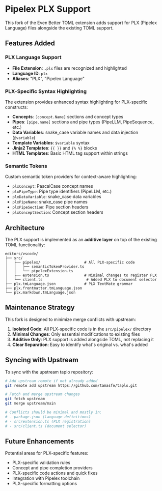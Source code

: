 # Pipelex PLX Support

This fork of the Even Better TOML extension adds support for PLX (Pipelex Language) files alongside the existing TOML support.

## Features Added

### PLX Language Support
- **File Extension**: `.plx` files are recognized and highlighted
- **Language ID**: `plx` 
- **Aliases**: "PLX", "Pipelex Language"

### PLX-Specific Syntax Highlighting
The extension provides enhanced syntax highlighting for PLX-specific constructs:

- **Concepts**: `[concept.Name]` sections and concept types
- **Pipes**: `[pipe.name]` sections and pipe types (PipeLLM, PipeSequence, etc.)
- **Data Variables**: snake_case variable names and data injection (`@variable`)
- **Template Variables**: `$variable` syntax
- **Jinja2 Templates**: `{{ }}` and `{% %}` blocks
- **HTML Templates**: Basic HTML tag support within strings

### Semantic Tokens
Custom semantic token providers for context-aware highlighting:

- `plxConcept`: PascalCase concept names
- `plxPipeType`: Pipe type identifiers (PipeLLM, etc.)
- `plxDataVariable`: snake_case data variables
- `plxPipeName`: snake_case pipe names
- `plxPipeSection`: Pipe section headers
- `plxConceptSection`: Concept section headers

## Architecture

The PLX support is implemented as an **additive layer** on top of the existing TOML functionality:

```
editors/vscode/
├── src/
│   ├── pipelex/                    # All PLX-specific code
│   │   ├── semanticTokenProvider.ts
│   │   └── pipelexExtension.ts
│   ├── extension.ts                # Minimal changes to register PLX
│   └── client.ts                    # Added PLX to document selector
├── plx.tmLanguage.json             # PLX TextMate grammar
├── plx.frontmatter.tmLanguage.json
└── plx.markdown.tmLanguage.json
```

## Maintenance Strategy

This fork is designed to minimize merge conflicts with upstream:

1. **Isolated Code**: All PLX-specific code is in the `src/pipelex/` directory
2. **Minimal Changes**: Only essential modifications to existing files
3. **Additive Only**: PLX support is added alongside TOML, not replacing it
4. **Clear Separation**: Easy to identify what's original vs. what's added

## Syncing with Upstream

To sync with the upstream taplo repository:

```bash
# Add upstream remote if not already added
git remote add upstream https://github.com/tamasfe/taplo.git

# Fetch and merge upstream changes
git fetch upstream
git merge upstream/main

# Conflicts should be minimal and mostly in:
# - package.json (language definitions)
# - src/extension.ts (PLX registration)
# - src/client.ts (document selector)
```

## Future Enhancements

Potential areas for PLX-specific features:

- PLX-specific validation rules
- Concept and pipe completion providers
- PLX-specific code actions and quick fixes
- Integration with Pipelex toolchain
- PLX-specific formatting options
